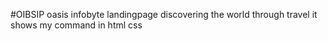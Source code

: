 #OIBSIP oasis infobyte landingpage
discovering the world through travel it shows my command in html css
